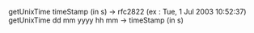 getUnixTime timeStamp (in s) ->   rfc2822 (ex : Tue, 1 Jul 2003 10:52:37)
getUnixTime dd mm yyyy hh mm ->  timeStamp (in s)


